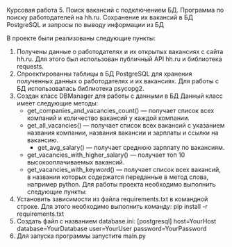 Курсовая работа 5. Поиск вакансий с подключением БД. Программа по поиску работодателей на hh.ru. 
Сохранение их вакансий в БД PostgreSQL и запросы по выводу информации из БД

В проекте были реализованы следующие пункты:
1. Получены данные о работодателях и их открытых вакансиях с сайта hh.ru. 
Для этого был использован публичный API hh.ru и библиотека requests.
2. Спроектированны таблицы в БД PostgreSQL для хранения полученных данных о работодателях и их вакансиях. 
Для работы с БД использовалась библиотека psycopg2.
3. Создан класс DBManager для работы с данными в БД
Данный класс имеет следующие методы: 
   - get_companies_and_vacancies_count() — получает список всех компаний и количество вакансий у 
       каждой компании.
   - get_all_vacancies() — получает список всех вакансий с указанием названия компании, 
       названия вакансии и зарплаты и ссылки на вакансию.
     - get_avg_salary() — получает среднюю зарплату по вакансиям.
   - get_vacancies_with_higher_salary() — получает топ 10 высокооплачиваемых вакансий.
   - get_vacancies_with_keyword() — получает список всех вакансий, в названии которых содержатся 
       переданные в метод слова, например python.
Для работы проекта необходимо выполнить следующие пункты: 
1. Установить зависимости из файла requirements.txt в командной строке.
Для этого необходимо выполнить команду: pip install -r requirements.txt  
2. Создать файл с названием database.ini: 
       [postgresql] host=YourHost database=YourDatabase user=YourUser password=YourPassword
3. Для запуска программы запустите main.py